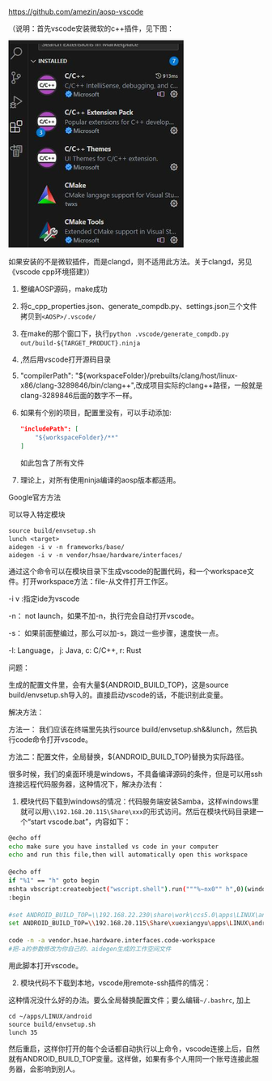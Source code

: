 https://github.com/amezin/aosp-vscode

（说明：首先vscode安装微软的c++插件，见下图：

![image-20230802112128419](_img/image-20230802112128419.png)

如果安装的不是微软插件，而是clangd，则不适用此方法。关于clangd，另见《vscode cpp环境搭建》）



1. 整编AOSP源码，make成功

2. 将c_cpp_properties.json、generate_compdb.py、settings.json三个文件拷贝到`<AOSP>/.vscode/`

3. 在make的那个窗口下，执行`python .vscode/generate_compdb.py out/build-${TARGET_PRODUCT}.ninja`

4. ,然后用vscode打开源码目录

5. "compilerPath": "${workspaceFolder}/prebuilts/clang/host/linux-x86/clang-3289846/bin/clang++",改成项目实际的clang++路径，一般就是clang-3289846后面的数字不一样。

6. 如果有个别的项目，配置里没有，可以手动添加:

   ```json
   "includePath": [
       "${workspaceFolder}/**"
   ]
   ```

   如此包含了所有文件

7. 理论上，对所有使用ninja编译的aosp版本都适用。



Google官方方法

可以导入特定模块

```shell
source build/envsetup.sh
lunch <target>
aidegen -i v -n frameworks/base/
aidegen -i v -n vendor/hsae/hardware/interfaces/
```

通过这个命令可以在模块目录下生成vscode的配置代码，和一个workspace文件。打开workspace方法：file-从文件打开工作区。

-i v :指定ide为vscode

-n： not launch，如果不加-n，执行完会自动打开vscode。

-s： 如果前面整编过，那么可以加-s，跳过一些步骤，速度快一点。

-l:   Language， j: Java, c: C/C++, r: Rust

问题：

生成的配置文件里，会有大量${ANDROID_BUILD_TOP}，这是source build/envsetup.sh导入的。直接启动vscode的话，不能识别此变量。

解决方法：

方法一： 我们应该在终端里先执行source build/envsetup.sh&&lunch，然后执行code命令打开vscode。

方法二：配置文件，全局替换，${ANDROID_BUILD_TOP}替换为实际路径。



很多时候，我们的桌面环境是windows，不具备编译源码的条件，但是可以用ssh连接远程代码服务器，这种情况下，解决办法有：

1. 模块代码下载到windows的情况：代码服务端安装Samba，这样windows里就可以用`\\192.168.20.115\Share\xxx`的形式访问。然后在模块代码目录建一个“start vscode.bat”，内容如下：

```bash
@echo off
echo make sure you have installed vs code in your computer
echo and run this file,then will automatically open this workspace

@echo off
if "%1" == "h" goto begin
mshta vbscript:createobject("wscript.shell").run("""%~nx0"" h",0)(window.close)&&exit
:begin

#set ANDROID_BUILD_TOP=\\192.168.22.230\share\work\ccs5.0\apps\LINUX\android
set ANDROID_BUILD_TOP=\\192.168.20.115\Share\xuexiangyu\apps\LINUX\android

code -n -a vendor.hsae.hardware.interfaces.code-workspace
#把-a的参数修改为你自己的、aidegen生成的工作空间文件
```

用此脚本打开vscode。

2. 模块代码不下载到本地，vscode用remote-ssh插件的情况：

这种情况没什么好的办法。要么全局替换配置文件；要么编辑`~/.bashrc`, 加上

```shell
cd ~/apps/LINUX/android
source build/envsetup.sh
lunch 35
```

然后重启，这样你打开的每个会话都自动执行以上命令，vscode连接上后，自然就有ANDROID_BUILD_TOP变量。这样做，如果有多个人用同一个账号连接此服务器，会影响到别人。